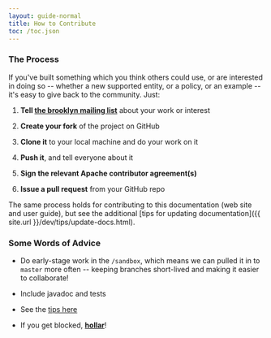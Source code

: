 ```yaml
---
layout: guide-normal
title: How to Contribute
toc: /toc.json
---
```


### The Process

If you've built something which you think others could use, or are interested in doing so -- 
whether a new supported entity, or a policy, or an example --
it's easy to give back to the community.  Just:

1. **Tell [the brooklyn mailing list](https://mail-archives.apache.org/mod_mbox/incubator-brooklyn-dev/)** about your work or interest

1. **Create your fork** of the project on GitHub

1. **Clone it** to your local machine and do your work on it

1. **Push it**, and tell everyone about it

1. **Sign the relevant Apache contributor agreement(s)**

1. **Issue a pull request** from your GitHub repo

The same process holds for contributing to this documentation (web site and user guide),
but see the additional [tips for updating documentation]({{ site.url }}/dev/tips/update-docs.html).


### Some Words of Advice

* Do early-stage work in the ``/sandbox``, which means we can pulled it in to ``master`` more often --
  keeping branches short-lived and making it easier to collaborate!
               
* Include javadoc and tests

* See the [tips here]({{site.url}}/dev/tips/index.html)

* If you get blocked, **[hollar]({{site.url}}/meta/contact.html)**!
